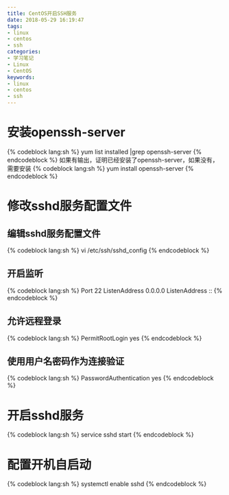 ```yaml
---
title: CentOS开启SSH服务
date: 2018-05-29 16:19:47
tags:
- linux
- centos
- ssh
categories:
- 学习笔记
- Linux
- CentOS
keywords:
- linux
- centos
- ssh
---
```


# 安装openssh-server

{% codeblock lang:sh %}
yum list installed |grep openssh-server
{% endcodeblock %}
如果有输出，证明已经安装了openssh-server，如果没有，需要安装
{% codeblock lang:sh %}
yum install openssh-server
{% endcodeblock %}
<!-- more -->

# 修改sshd服务配置文件

## 编辑sshd服务配置文件

{% codeblock lang:sh %}
vi /etc/ssh/sshd_config
{% endcodeblock %}

## 开启监听

{% codeblock lang:sh %}
Port 22
ListenAddress 0.0.0.0
ListenAddress ::
{% endcodeblock %}

## 允许远程登录

{% codeblock lang:sh %}
PermitRootLogin yes
{% endcodeblock %}

## 使用用户名密码作为连接验证

{% codeblock lang:sh %}
PasswordAuthentication yes
{% endcodeblock %}

# 开启sshd服务

{% codeblock lang:sh %}
service sshd start
{% endcodeblock %}

# 配置开机自启动

{% codeblock lang:sh %}
systemctl enable sshd
{% endcodeblock %}